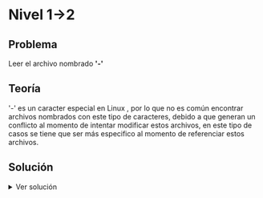 # Nivel 1->2

## Problema

Leer el archivo nombrado **'-'**

## Teoría

'-' es un caracter especial en Linux , por lo que no es común encontrar archivos nombrados con este tipo de caracteres, debido a que generan un conflicto al momento de intentar modificar estos archivos,
en este tipo de casos se tiene que ser más especifico al momento de referenciar estos archivos.

## Solución

<details>
<summary>Ver solución</summary>

La manera de evitar la ambiguedad que se genera al intentar leer el archivo de forma convencional es usar `./` antes del nombre del archivo, para espeficar que nos referimos al directorio actual.
Lo que nos resulta en el siguiente comando:

```bash
cat ./-
```

</details>
